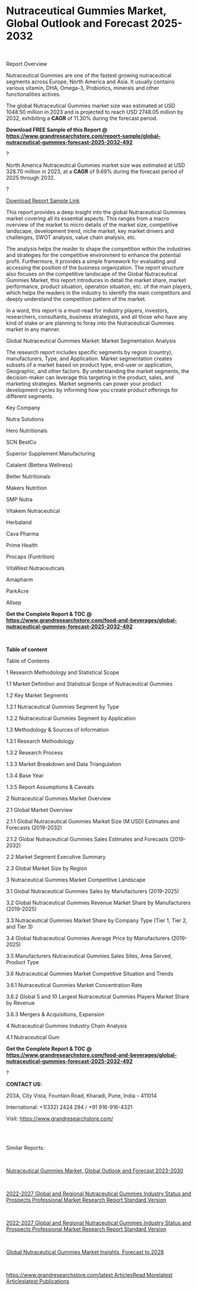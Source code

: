 <h1>Nutraceutical Gummies Market, Global Outlook and Forecast 2025-2032</h1><br/><p>Report Overview</p>
 
 
 
 <p>Nutraceutical Gummies are one of the fastest growing nutraceutical segments across Europe, North America and Asia. It usually contains various vitamin, DHA, Omega-3, Probiotics, minerals and other functionalities actives.</p>
 
 
 
 <p>The global Nutraceutical Gummies market size was estimated at USD 1048.50 million in 2023 and is projected to reach USD 2748.05 million by 2032, exhibiting a <strong>CAGR</strong> of 11.30% during the forecast period.</p>
 
 
 
 <div><b>Download FREE Sample of this Report @ <a href="https://www.grandresearchstore.com/report-sample/global-nutraceutical-gummies-forecast-2025-2032-492">https://www.grandresearchstore.com/report-sample/global-nutraceutical-gummies-forecast-2025-2032-492</a></b></div>
 
 
 
 <p>? </p>
 
 
 
 <p>North America Nutraceutical Gummies market size was estimated at USD 328.70 million in 2023, at a <strong>CAGR</strong> of 9.69% during the forecast period of 2025 through 2032.</p>
 
 
 
 <p>? </p>
 
 
 
 <p><a href="https://www.grandresearchstore.com/mr-admin/report-sample/global-nutraceutical-gummies-forecast-2025-2032-492">Download Report Sample Link</a></p>
 
 
 
 <p>This report provides a deep insight into the global Nutraceutical Gummies market covering all its essential aspects. This ranges from a macro overview of the market to micro details of the market size, competitive landscape, development trend, niche market, key market drivers and challenges, SWOT analysis, value chain analysis, etc.</p>
 
 
 
 <p>The analysis helps the reader to shape the competition within the industries and strategies for the competitive environment to enhance the potential profit. Furthermore, it provides a simple framework for evaluating and accessing the position of the business organization. The report structure also focuses on the competitive landscape of the Global Nutraceutical Gummies Market, this report introduces in detail the market share, market performance, product situation, operation situation, etc. of the main players, which helps the readers in the industry to identify the main competitors and deeply understand the competition pattern of the market.</p>
 
 
 
 <p>In a word, this report is a must-read for industry players, investors, researchers, consultants, business strategists, and all those who have any kind of stake or are planning to foray into the Nutraceutical Gummies market in any manner.</p>
 
 
 
 <p>Global Nutraceutical Gummies Market: Market Segmentation Analysis</p>
 
 
 
 <p>The research report includes specific segments by region (country), manufacturers, Type, and Application. Market segmentation creates subsets of a market based on product type, end-user or application, Geographic, and other factors. By understanding the market segments, the decision-maker can leverage this targeting in the product, sales, and marketing strategies. Market segments can power your product development cycles by informing how you create product offerings for different segments.</p>
 
 
 
 <p>Key Company</p>
 
 
 
 <p>Nutra Solutions</p>
 
 
 
 <p>Hero Nutritionals</p>
 
 
 
 <p>SCN BestCo</p>
 
 
 
 <p>Superior Supplement Manufacturing</p>
 
 
 
 <p>Catalent (Bettera Wellness)</p>
 
 
 
 <p>Better Nutritionals</p>
 
 
 
 <p>Makers Nutrition</p>
 
 
 
 <p>SMP Nutra</p>
 
 
 
 <p>Vitakem Nutraceutical</p>
 
 
 
 <p>Herbaland</p>
 
 
 
 <p>Cava Pharma</p>
 
 
 
 <p>Prime Health</p>
 
 
 
 <p>Procaps (Funtrition)</p>
 
 
 
 <p>VitaWest Nutraceuticals</p>
 
 
 
 <p>Amapharm</p>
 
 
 
 <p>ParkAcre</p>
 
 
 
 <p>Allsep</p>
 
 
 
 <div><b>Get the Complete Report & TOC @ <a href="https://www.grandresearchstore.com/food-and-beverages/global-nutraceutical-gummies-forecast-2025-2032-492">https://www.grandresearchstore.com/food-and-beverages/global-nutraceutical-gummies-forecast-2025-2032-492</a></b></div>
 
 
 
 <p><br />
 
 <b>Table of content</b></p>
 
 
 
 <p>Table of Contents<br />
 
 1 Research Methodology and Statistical Scope<br />
 
 1.1 Market Definition and Statistical Scope of Nutraceutical Gummies<br />
 
 1.2 Key Market Segments<br />
 
 1.2.1 Nutraceutical Gummies Segment by Type<br />
 
 1.2.2 Nutraceutical Gummies Segment by Application<br />
 
 1.3 Methodology & Sources of Information<br />
 
 1.3.1 Research Methodology<br />
 
 1.3.2 Research Process<br />
 
 1.3.3 Market Breakdown and Data Triangulation<br />
 
 1.3.4 Base Year<br />
 
 1.3.5 Report Assumptions & Caveats<br />
 
 2 Nutraceutical Gummies Market Overview<br />
 
 2.1 Global Market Overview<br />
 
 2.1.1 Global Nutraceutical Gummies Market Size (M USD) Estimates and Forecasts (2019-2032)<br />
 
 2.1.2 Global Nutraceutical Gummies Sales Estimates and Forecasts (2019-2032)<br />
 
 2.2 Market Segment Executive Summary<br />
 
 2.3 Global Market Size by Region<br />
 
 3 Nutraceutical Gummies Market Competitive Landscape<br />
 
 3.1 Global Nutraceutical Gummies Sales by Manufacturers (2019-2025)<br />
 
 3.2 Global Nutraceutical Gummies Revenue Market Share by Manufacturers (2019-2025)<br />
 
 3.3 Nutraceutical Gummies Market Share by Company Type (Tier 1, Tier 2, and Tier 3)<br />
 
 3.4 Global Nutraceutical Gummies Average Price by Manufacturers (2019-2025)<br />
 
 3.5 Manufacturers Nutraceutical Gummies Sales Sites, Area Served, Product Type<br />
 
 3.6 Nutraceutical Gummies Market Competitive Situation and Trends<br />
 
 3.6.1 Nutraceutical Gummies Market Concentration Rate<br />
 
 3.6.2 Global 5 and 10 Largest Nutraceutical Gummies Players Market Share by Revenue<br />
 
 3.6.3 Mergers & Acquisitions, Expansion<br />
 
 4 Nutraceutical Gummies Industry Chain Analysis<br />
 
 4.1 Nutraceutical Gum</p>
 
 
 
 <div><b>Get the Complete Report & TOC @ <a href="https://www.grandresearchstore.com/food-and-beverages/global-nutraceutical-gummies-forecast-2025-2032-492">https://www.grandresearchstore.com/food-and-beverages/global-nutraceutical-gummies-forecast-2025-2032-492</a></b></div>
 
 
 
 <p>? </p>
 
 
 
 <p><b>CONTACT US:</b><br />
 
 203A, City Vista, Fountain Road, Kharadi, Pune, India - 411014<br />
 
 International: +1(332) 2424 294 / +91 916-916-4321<br />
 
 Visit: <a href="https://www.grandresearchstore.com/">https://www.grandresearchstore.com/</a><br />
 
 <br />
 
 <br />
 
 Similar Reports:<br />
 
 <br />
 
 <a href="https://www.grandresearchstore.com/food-and-beverages/global-nutraceutical-gummies-forecast-2023-2030-676">Nutraceutical Gummies Market, Global Outlook and Forecast 2023-2030</a><br />
 
 <br />
 
 <a href="https://www.grandresearchstore.com/food-and-beverages/global-regional-nutraceutical-gummies-2022-2027-195">2022-2027 Global and Regional Nutraceutical Gummies Industry Status and Prospects Professional Market Research Report Standard Version</a><br />
 
 <br />
 
 <a href="https://www.grandresearchstore.com/food-and-beverages/global-regional-nutraceutical-gummies-2022-2027-548">2022-2027 Global and Regional Nutraceutical Gummies Industry Status and Prospects Professional Market Research Report Standard Version</a><br />
 
 <br />
 
 <a href="https://www.grandresearchstore.com/food-and-beverages/global-nutraceutical-gummies-2028-231">Global Nutraceutical Gummies Market Insights, Forecast to 2028</a><br />
 
 <br />
 
 <a href="https://gyeongbokgung.com">https://www.grandresearchstore.com/</a><a href="https://hallyeomaritime.com">latest Articles</a><a href="https://jingwansa.com">Read More</a><a href="https://nguoiviet.jp/">latest Articles</a><a href="https://www.intelmarketresearch.com/">latest Publications</a></p>
